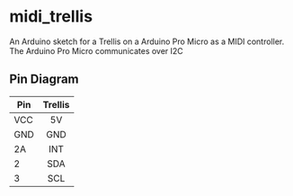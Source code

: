# midi_trellis
An Arduino sketch for a Trellis on a Arduino Pro Micro as a MIDI controller. The Arduino Pro Micro communicates over I2C

## Pin Diagram

| Pin | Trellis       |
| ------------- |:-------------:|
| VCC      | 5V |
| GND      | GND      |
| 2A | INT      |
| 2 | SDA      |
| 3 | SCL |
